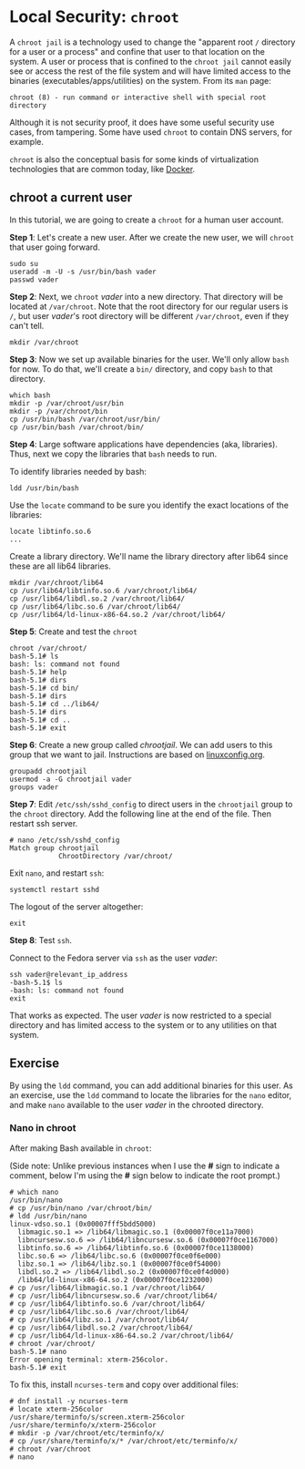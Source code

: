# Local Security: ``chroot``

A ``chroot jail`` is a technology used to change the "apparent root ``/`` directory for a user or a process" and confine that user to that location on the system. A user or process that is confined to the ``chroot jail`` cannot easily see or access the rest of the file system and will have limited access to the binaries (executables/apps/utilities) on the system. From its ``man`` page:

```
chroot (8) - run command or interactive shell with special root directory
```

Although it is not security proof, it does have some useful security use cases, from tampering. Some have used ``chroot`` to contain DNS servers, for example.

``chroot`` is also the conceptual basis for some kinds of virtualization technologies that are common today, like [Docker][docker].

[docker]:https://en.wikipedia.org/wiki/Docker_(software)

## chroot a current user

In this tutorial, we are going to create a ``chroot`` for a human user account.

**Step 1**: Let's create a new user. After we create the new user, we will ``chroot`` that user going forward.

```
sudo su
useradd -m -U -s /usr/bin/bash vader
passwd vader
```

**Step 2**: Next, we ``chroot`` *vader* into a new directory. That directory will be located at ``/var/chroot``. Note that the root directory for our regular users is ``/``, but user *vader*'s root directory will be different ``/var/chroot``, even if they can't tell.

```
mkdir /var/chroot
```

**Step 3**: Now we set up available binaries for the user. We'll only allow ``bash`` for now.  To do that, we'll create a ``bin/`` directory, and copy ``bash`` to that directory.

```
which bash
mkdir -p /var/chroot/usr/bin
mkdir -p /var/chroot/bin
cp /usr/bin/bash /var/chroot/usr/bin/
cp /usr/bin/bash /var/chroot/bin/
```

**Step 4**: Large software applications have dependencies (aka, libraries). Thus, next we copy the libraries that ``bash`` needs to run.

To identify libraries needed by bash:

```
ldd /usr/bin/bash
```

Use the ``locate`` command to be sure you identify the exact locations of the libraries:

```
locate libtinfo.so.6
...
```

Create a library directory. We'll name the library directory after lib64 since these are all lib64 libraries.

```
mkdir /var/chroot/lib64
cp /usr/lib64/libtinfo.so.6 /var/chroot/lib64/
cp /usr/lib64/libdl.so.2 /var/chroot/lib64/
cp /usr/lib64/libc.so.6 /var/chroot/lib64/
cp /usr/lib64/ld-linux-x86-64.so.2 /var/chroot/lib64/
```

**Step 5**: Create and test the ``chroot``

```
chroot /var/chroot/
bash-5.1# ls
bash: ls: command not found
bash-5.1# help
bash-5.1# dirs
bash-5.1# cd bin/
bash-5.1# dirs
bash-5.1# cd ../lib64/
bash-5.1# dirs
bash-5.1# cd ..
bash-5.1# exit
```

**Step 6**: Create a new group called *chrootjail*. We can add users to this group that we want to jail. Instructions are based on [linuxconfig.org][chrootjail].

```
groupadd chrootjail
usermod -a -G chrootjail vader
groups vader
```

**Step 7**: Edit ``/etc/ssh/sshd_config`` to direct users in the ``chrootjail`` group to the ``chroot`` directory. Add the following line at the end of the file. Then restart ssh server.

```
# nano /etc/ssh/sshd_config
Match group chrootjail
            ChrootDirectory /var/chroot/
```

Exit ``nano``, and restart ``ssh``:

```
systemctl restart sshd
```

The logout of the server altogether:

```
exit
```

**Step 8**: Test ``ssh``.

Connect to the Fedora server via ``ssh`` as the user *vader*:

```
ssh vader@relevant_ip_address
-bash-5.1$ ls
-bash: ls: command not found
exit
```

That works as expected. The user *vader* is now restricted to a special directory and has limited access to the system or to any utilities on that system.

## Exercise

By using the ``ldd`` command, you can add additional binaries for this user. As an exercise, use the ``ldd`` command to locate the libraries for the ``nano`` editor, and make ``nano`` available to the user *vader* in the chrooted directory.

### Nano in chroot

After making Bash available in ``chroot``:

(Side note: Unlike previous instances when I use the **#** sign to indicate a comment, below I'm using the **#** sign below to indicate the root prompt.)

```
# which nano
/usr/bin/nano
# cp /usr/bin/nano /var/chroot/bin/
# ldd /usr/bin/nano
linux-vdso.so.1 (0x00007fff5bdd5000)
  libmagic.so.1 => /lib64/libmagic.so.1 (0x00007f0ce11a7000)
  libncursesw.so.6 => /lib64/libncursesw.so.6 (0x00007f0ce1167000)
  libtinfo.so.6 => /lib64/libtinfo.so.6 (0x00007f0ce1138000)
  libc.so.6 => /lib64/libc.so.6 (0x00007f0ce0f6e000)
  libz.so.1 => /lib64/libz.so.1 (0x00007f0ce0f54000)
  libdl.so.2 => /lib64/libdl.so.2 (0x00007f0ce0f4d000)
  /lib64/ld-linux-x86-64.so.2 (0x00007f0ce1232000)
# cp /usr/lib64/libmagic.so.1 /var/chroot/lib64/
# cp /usr/lib64/libncursesw.so.6 /var/chroot/lib64/
# cp /usr/lib64/libtinfo.so.6 /var/chroot/lib64/
# cp /usr/lib64/libc.so.6 /var/chroot/lib64/
# cp /usr/lib64/libz.so.1 /var/chroot/lib64/
# cp /usr/lib64/libdl.so.2 /var/chroot/lib64/
# cp /usr/lib64/ld-linux-x86-64.so.2 /var/chroot/lib64/
# chroot /var/chroot/
bash-5.1# nano
Error opening terminal: xterm-256color.
bash-5.1# exit
```

To fix this, install ``ncurses-term`` and copy over additional files:

```
# dnf install -y ncurses-term
# locate xterm-256color
/usr/share/terminfo/s/screen.xterm-256color
/usr/share/terminfo/x/xterm-256color
# mkdir -p /var/chroot/etc/terminfo/x/
# cp /usr/share/terminfo/x/* /var/chroot/etc/terminfo/x/
# chroot /var/chroot
# nano
```

[chrootjail]:https://linuxconfig.org/how-to-automatically-chroot-jail-selected-ssh-user-logins
